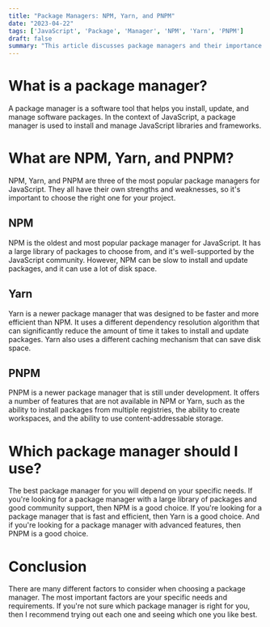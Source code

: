 ```yaml
---
title: "Package Managers: NPM, Yarn, and PNPM"
date: "2023-04-22"
tags: ['JavaScript', 'Package', 'Manager', 'NPM', 'Yarn', 'PNPM']
draft: false
summary: "This article discusses package managers and their importance in JavaScript development. We will take a closer look at NPM, Yarn, and PNPM, comparing their features and helping you choose the right one for your project."
---
```


# What is a package manager?

A package manager is a software tool that helps you install, update, and manage software packages. In the context of JavaScript, a package manager is used to install and manage JavaScript libraries and frameworks.

# What are NPM, Yarn, and PNPM?

NPM, Yarn, and PNPM are three of the most popular package managers for JavaScript. They all have their own strengths and weaknesses, so it's important to choose the right one for your project.

## NPM

NPM is the oldest and most popular package manager for JavaScript. It has a large library of packages to choose from, and it's well-supported by the JavaScript community. However, NPM can be slow to install and update packages, and it can use a lot of disk space.

## Yarn

Yarn is a newer package manager that was designed to be faster and more efficient than NPM. It uses a different dependency resolution algorithm that can significantly reduce the amount of time it takes to install and update packages. Yarn also uses a different caching mechanism that can save disk space.

## PNPM

PNPM is a newer package manager that is still under development. It offers a number of features that are not available in NPM or Yarn, such as the ability to install packages from multiple registries, the ability to create workspaces, and the ability to use content-addressable storage.

# Which package manager should I use?

The best package manager for you will depend on your specific needs. If you're looking for a package manager with a large library of packages and good community support, then NPM is a good choice. If you're looking for a package manager that is fast and efficient, then Yarn is a good choice. And if you're looking for a package manager with advanced features, then PNPM is a good choice.

# Conclusion

There are many different factors to consider when choosing a package manager. The most important factors are your specific needs and requirements. If you're not sure which package manager is right for you, then I recommend trying out each one and seeing which one you like best.
